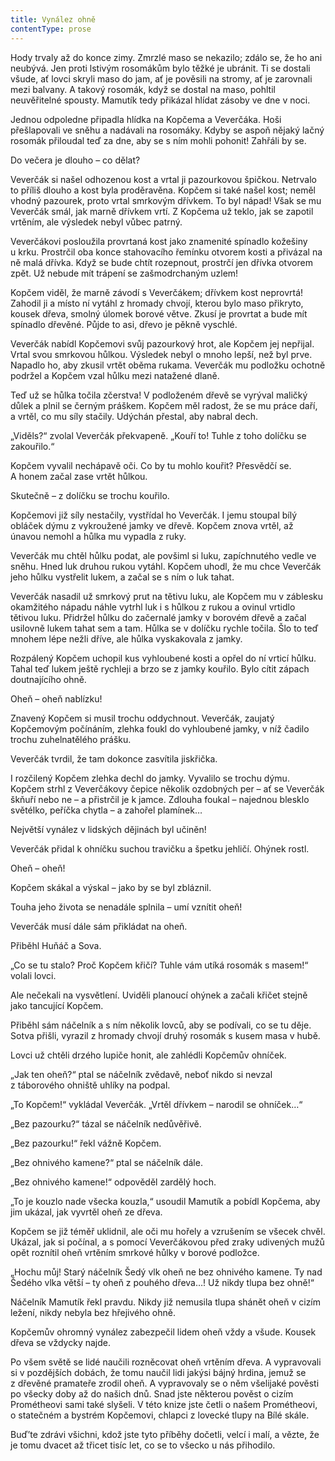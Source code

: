 ```yaml
---
title: Vynález ohně
contentType: prose
---
```


<section>

Hody trvaly až do konce zimy. Zmrzlé maso se nekazilo; zdálo se, že ho ani neubývá. Jen proti lstivým rosomákům bylo těžké je ubránit. Ti se dostali všude, ať lovci skryli maso do jam, ať je pověsili na stromy, ať je zarovnali mezi balvany. A takový rosomák, když se dostal na maso, pohltil neuvěřitelné spousty. Mamutík tedy přikázal hlídat zásoby ve dne v noci.

Jednou odpoledne připadla hlídka na Kopčema a Veverčáka. Hoši přešlapovali ve sněhu a nadávali na rosomáky. Kdyby se aspoň nějaký lačný rosomák přiloudal teď za dne, aby se s ním mohli pohonit! Zahřáli by se.

Do večera je dlouho – co dělat?

Veverčák si našel odhozenou kost a vrtal ji pazourkovou špičkou. Netrvalo to příliš dlouho a kost byla proděravěna. Kopčem si také našel kost; neměl vhodný pazourek, proto vrtal smrkovým dřívkem. To byl nápad! Však se mu Veverčák smál, jak marně dřívkem vrtí. Z Kopčema už teklo, jak se zapotil vrtěním, ale výsledek nebyl vůbec patrný.

Veverčákovi posloužila provrtaná kost jako znamenité spínadlo kožešiny u krku. Prostrčil oba konce stahovacího řemínku otvorem kosti a přivázal na ně malá dřívka. Když se bude chtít rozepnout, prostrčí jen dřívka otvorem zpět. Už nebude mít trápení se zašmo­drchaným uzlem!

Kopčem viděl, že marně závodí s Veverčákem; dřívkem kost neprovrtá! Zahodil ji a místo ní vytáhl z hromady chvojí, kterou bylo maso přikryto, kousek dřeva, smolný úlomek borové větve. Zkusí je provrtat a bude mít spínadlo dřevěné. Půjde to asi, dřevo je pěkně vyschlé.

Veverčák nabídl Kopčemovi svůj pazourkový hrot, ale Kopčem jej nepřijal. Vrtal svou smrkovou hůlkou. Výsledek nebyl o mnoho lepší, než byl prve. Napadlo ho, aby zkusil vrtět oběma rukama. Veverčák mu podložku ochotně podržel a Kopčem vzal hůlku mezi natažené dlaně.

Teď už se hůlka točila zčerstva! V podloženém dřevě se vyrýval maličký důlek a plnil se černým práškem. Kopčem měl radost, že se mu práce daří, a vrtěl, co mu síly stačily. Udýchán přestal, aby nabral dech.

„Viděls?“ zvolal Veverčák překvapeně. „Kouří to! Tuhle z toho dolíčku se zakouřilo.“

Kopčem vyvalil nechápavě oči. Co by tu mohlo kouřit? Přesvědčí se. A honem začal zase vrtět hůlkou.

Skutečně – z dolíčku se trochu kouřilo.

Kopčemovi již síly nestačily, vystřídal ho Veverčák. I jemu stoupal bílý obláček dýmu z vykroužené jamky ve dřevě. Kopčem znova vrtěl, až únavou nemohl a hůlka mu vypadla z ruky.

Veverčák mu chtěl hůlku podat, ale povšiml si luku, zapíchnutého vedle ve sněhu. Hned luk druhou rukou vytáhl. Kopčem uhodl, že mu chce Veverčák jeho hůlku vystřelit lukem, a začal se s ním o luk tahat.

Veverčák nasadil už smrkový prut na tětivu luku, ale Kopčem mu v záblesku okamžitého nápadu náhle vytrhl luk i s hůlkou z rukou a ovinul vrtidlo tětivou luku. Přidržel hůlku do začernalé jamky v borovém dřevě a začal usilovně lukem tahat sem a tam. Hůlka se v dolíčku rychle točila. Šlo to teď mnohem lépe nežli dříve, ale hůlka vyskakovala z jamky.

Rozpálený Kopčem uchopil kus vyhloubené kosti a opřel do ní vrticí hůlku. Tahal teď lukem ještě rychleji a brzo se z jamky kouřilo. Bylo cítit zápach doutnajícího ohně.

Oheň – oheň nablízku!

Znavený Kopčem si musil trochu oddychnout. Veverčák, zaujatý Kopčemovým počínáním, zlehka foukl do vyhloubené jamky, v níž čadilo trochu zuhelnatělého prášku.

Veverčák tvrdil, že tam dokonce zasvítila jiskřička.

I rozčilený Kopčem zlehka dechl do jamky. Vyvalilo se trochu dýmu. Kopčem strhl z Veverčákovy čepice několik ozdobných per – ať se Veverčák škňuří nebo ne – a přistrčil je k jamce. Zdlouha foukal – najednou blesklo světélko, peříčka chytla – a zahořel plamínek…

Největší vynález v lidských dějinách byl učiněn!

Veverčák přidal k ohníčku suchou travičku a špetku jehličí. Ohýnek rostl.

Oheň – oheň!

Kopčem skákal a výskal – jako by se byl zbláznil.

Touha jeho života se nenadále splnila – umí vznítit oheň!

Veverčák musí dále sám přikládat na oheň.

Přiběhl Huňáč a Sova.

„Co se tu stalo? Proč Kopčem křičí? Tuhle vám utíká rosomák s masem!“ volali lovci.

Ale nečekali na vysvětlení. Uviděli planoucí ohýnek a začali křičet stejně jako tancující Kopčem.

Přiběhl sám náčelník a s ním několik lovců, aby se podívali, co se tu děje. Sotva přišli, vyrazil z hromady chvojí druhý rosomák s kusem masa v hubě.

Lovci už chtěli drzého lupiče honit, ale zahlédli Kopčemův ohníček.

„Jak ten oheň?“ ptal se náčelník zvědavě, neboť nikdo si nevzal z táborového ohniště uhlíky na podpal.

„To Kopčem!“ vykládal Veverčák. „Vrtěl dřívkem – narodil se ohníček…“

„Bez pazourku?“ tázal se náčelník nedůvěřivě.

„Bez pazourku!“ řekl vážně Kopčem.

„Bez ohnivého kamene?“ ptal se náčelník dále.

„Bez ohnivého kamene!“ odpověděl zardělý hoch.

„To je kouzlo nade všecka kouzla,“ usoudil Mamutík a pobídl Kopčema, aby jim ukázal, jak vyvrtěl oheň ze dřeva.

Kopčem se již téměř uklidnil, ale oči mu hořely a vzrušením se všecek chvěl. Ukázal, jak si počínal, a s pomocí Veverčákovou před zraky udivených mužů opět roznítil oheň vrtěním smrkové hůlky v borové podložce.

„Hochu můj! Starý náčelník Šedý vlk oheň ne bez ohnivého kamene. Ty nad Šedého vlka větší – ty oheň z pouhého dřeva…! Už nikdy tlupa bez ohně!“

Náčelník Mamutík řekl pravdu. Nikdy již nemusila tlupa shánět oheň v cizím ležení, nikdy nebyla bez hřejivého ohně.

Kopčemův ohromný vynález zabezpečil lidem oheň vždy a všude. Kousek dřeva se vždycky najde.

Po všem světě se lidé naučili rozněcovat oheň vrtěním dřeva. A vypravovali si v pozdějších dobách, že tomu naučil lidi jakýsi bájný hrdina, jemuž se z dřevěné pramateře zrodil oheň. A vypravovaly se o něm všelijaké pověsti po všecky doby až do našich dnů. Snad jste některou pověst o cizím Prométheovi sami také slyšeli. V této knize jste četli o našem Prométheovi, o statečném a bystrém Kopčemovi, chlapci z lovecké tlupy na Bílé skále.

</section>

<section>

Buď’te zdrávi všichni, kdož jste tyto příběhy dočetli, velcí i malí, a vězte, že je tomu dvacet až třicet tisíc let, co se to všecko u nás přihodilo.

</section>
